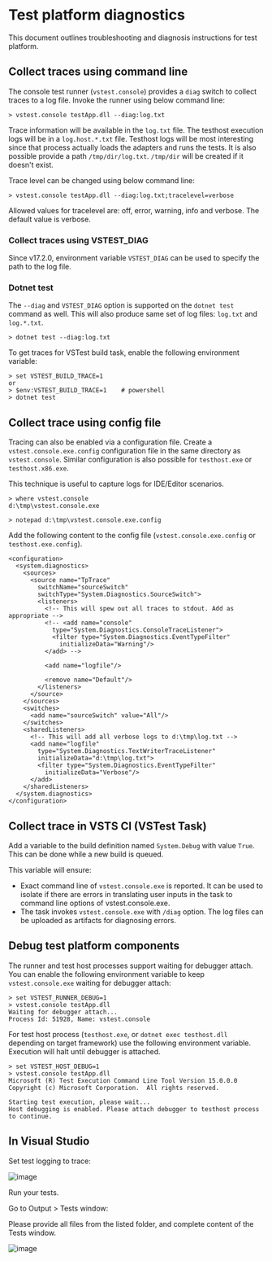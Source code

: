 # Test platform diagnostics

This document outlines troubleshooting and diagnosis instructions for test platform.

## Collect traces using command line

The console test runner (`vstest.console`) provides a `diag` switch to collect
traces to a log file. Invoke the runner using below command line:

```shell
> vstest.console testApp.dll --diag:log.txt
```

Trace information will be available in the `log.txt` file. The testhost
execution logs will be in a `log.host.*.txt` file. Testhost logs will be most
interesting since that process actually loads the adapters and runs the tests. It
is also possible provide a path `/tmp/dir/log.txt`. `/tmp/dir` will be created if
it doesn't exist.

Trace level can be changed using below command line:

```shell
> vstest.console testApp.dll --diag:log.txt;tracelevel=verbose
```

Allowed values for tracelevel are: off, error, warning, info and verbose. The default value is verbose.

### Collect traces using VSTEST_DIAG

Since v17.2.0, environment variable `VSTEST_DIAG` can be used to specify the path to the log file. 

### Dotnet test

The `--diag` and `VSTEST_DIAG` option is supported on the `dotnet test` command as well. This will also produce same
set of log files: `log.txt` and `log.*.txt`.

```shell
> dotnet test --diag:log.txt
```

To get traces for VSTest build task, enable the following environment variable:

```shell
> set VSTEST_BUILD_TRACE=1
or
> $env:VSTEST_BUILD_TRACE=1    # powershell
> dotnet test
```

## Collect trace using config file

Tracing can also be enabled via a configuration file. Create
a `vstest.console.exe.config` configuration file in the same directory as
`vstest.console`. Similar configuration is also possible for `testhost.exe` or `testhost.x86.exe`.

This technique is useful to capture logs for IDE/Editor scenarios.

```shell
> where vstest.console
d:\tmp\vstest.console.exe

> notepad d:\tmp\vstest.console.exe.config
```

Add the following content to the config file (`vstest.console.exe.config` or `testhost.exe.config`).

```shell
<configuration>
  <system.diagnostics>
    <sources>
      <source name="TpTrace" 
        switchName="sourceSwitch" 
        switchType="System.Diagnostics.SourceSwitch">
        <listeners>
          <!-- This will spew out all traces to stdout. Add as appropriate -->
          <!-- <add name="console" 
            type="System.Diagnostics.ConsoleTraceListener">
            <filter type="System.Diagnostics.EventTypeFilter" 
              initializeData="Warning"/>
          </add> -->

          <add name="logfile"/>

          <remove name="Default"/>
        </listeners>
      </source>
    </sources>
    <switches>
      <add name="sourceSwitch" value="All"/>
    </switches>
    <sharedListeners>
      <!-- This will add all verbose logs to d:\tmp\log.txt -->
      <add name="logfile" 
        type="System.Diagnostics.TextWriterTraceListener" 
        initializeData="d:\tmp\log.txt">
        <filter type="System.Diagnostics.EventTypeFilter" 
          initializeData="Verbose"/>
      </add>
    </sharedListeners>
  </system.diagnostics>
</configuration>
```

## Collect trace in VSTS CI (VSTest Task)

Add a variable to the build definition named `System.Debug` with value `True`. This can
be done while a new build is queued.

This variable will ensure:

* Exact command line of `vstest.console.exe` is reported. It can be used to isolate if there
are errors in translating user inputs in the task to command line options of vstest.console.exe.
* The task invokes `vstest.console.exe` with `/diag` option. The log files can be uploaded
as artifacts for diagnosing errors.

## Debug test platform components

The runner and test host processes support waiting for debugger attach. You can
enable the following environment variable to keep `vstest.console.exe` waiting for
debugger attach:

```shell
> set VSTEST_RUNNER_DEBUG=1
> vstest.console testApp.dll
Waiting for debugger attach...
Process Id: 51928, Name: vstest.console
```

For test host process (`testhost.exe`, or `dotnet exec testhost.dll` depending on
target framework) use the following environment variable.
Execution will halt until debugger is attached.

```shell
> set VSTEST_HOST_DEBUG=1
> vstest.console testApp.dll
Microsoft (R) Test Execution Command Line Tool Version 15.0.0.0
Copyright (c) Microsoft Corporation.  All rights reserved.

Starting test execution, please wait...
Host debugging is enabled. Please attach debugger to testhost process to continue.
```

## In Visual Studio

Set test logging to trace: 

![image](https://github.com/user-attachments/assets/0ee53d10-4f95-469a-91bd-8577d79b99bc)

Run your tests. 

Go to Output > Tests window: 

Please provide all files from the listed folder, and complete content of the Tests window.

![image](https://github.com/user-attachments/assets/c942642d-e10a-4bf3-9920-8ddd22d99ba8)


